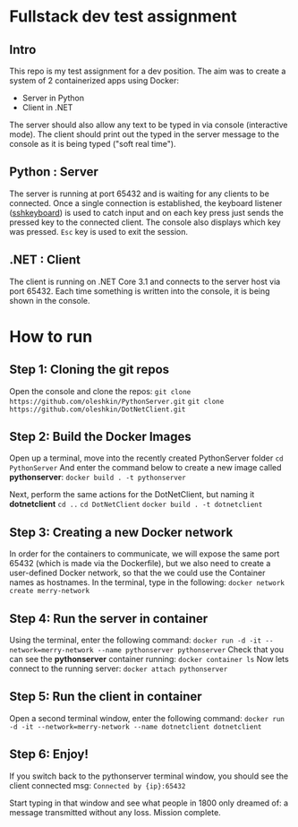 # Fullstack dev test assignment
## Intro
This repo is my test assignment for a dev position. The aim was to create a system of 2 containerized apps using Docker:
- Server in Python
- Client in .NET

The server should also allow any text to be typed in via console (interactive mode).
The client should print out the typed in the server message to the console as it is being typed ("soft real time").

## Python : Server
The server is running at port 65432 and is waiting for any clients to be connected. Once a single connection is established, the keyboard listener ([sshkeyboard](https://sshkeyboard.readthedocs.io/en/latest/)) is used to catch input and on each key press just sends the pressed key to the connected client. The console also displays which key was pressed. `Esc` key is used to exit the session.

## .NET : Client
The client is running on .NET Core 3.1 and connects to the server host via port 65432. Each time something is written into the console, it is being shown in the console. 

# How to run

## Step 1: Cloning the git repos
Open the console and clone the repos:
`git clone https://github.com/oleshkin/PythonServer.git`
`git clone https://github.com/oleshkin/DotNetClient.git`

## Step 2: Build the Docker Images
Open up a terminal, move into the recently created PythonServer folder
`cd PythonServer`
And enter the command below to create a new image called **pythonserver**:
`docker build . -t pythonserver`

Next, perform the same actions for the DotNetClient, but naming it **dotnetclient**
``cd ..``
`cd DotNetClient`
`docker build . -t dotnetclient`

## Step 3: Creating a new Docker network
In order for the containers to communicate, we will expose the same port 65432 (which is made via the Dockerfile), but we also need to create a user-defined Docker network, so that the we could use the Container names as hostnames. 
In the terminal, type in the following:
`docker network create merry-network`

## Step 4: Run the server in container
Using the terminal, enter the following command:
`docker run -d -it --network=merry-network --name pythonserver pythonserver`
Check that you can see the **pythonserver** container running:
`docker container ls`
Now lets connect to the running server:
`docker attach pythonserver`

## Step 5: Run the client in container
Open a second terminal window, enter the following command:
`docker run -d -it --network=merry-network --name dotnetclient dotnetclient`

## Step 6: Enjoy!
If you switch back to the pythonserver terminal window, you should see the client connected msg:
```Connected by {ip}:65432```

Start typing in that window and see what people in 1800 only dreamed of: a message transmitted without any loss. Mission complete.
